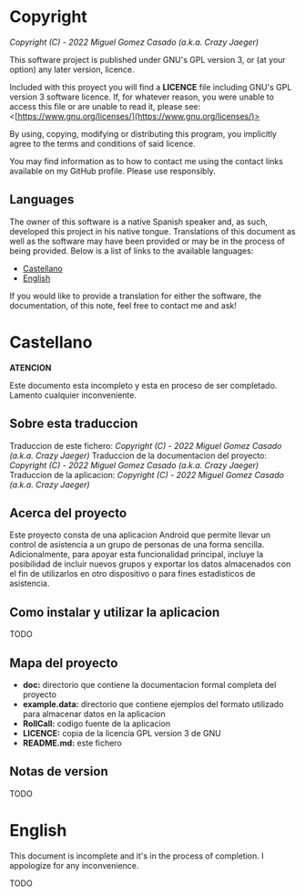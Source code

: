 # Copyright
_Copyright (C) - 2022 Miguel Gomez Casado (a.k.a. Crazy Jaeger)_

This software project is published under GNU's GPL version 3, or (at your option) any later version, licence.

Included with this proyect you will find a **LICENCE** file including GNU's GPL version 3 software licence. If, for whatever reason, you were unable to access this file or are unable to read it, please see: <[https://www.gnu.org/licenses/](https://www.gnu.org/licenses/)>

By using, copying, modifying or distributing this program, you implicitly agree to the terms and conditions of said licence.

You may find information as to how to contact me using the contact links available on my GitHub profile. Please use responsibly.

## Languages
The owner of this software is a native Spanish speaker and, as such, developed this project in his native tongue. Translations of this document as well as the software may have been provided or may be in the process of being provided. Below is a list of links to the available languages:
* [Castellano](#castellano)
* [English](#english)

If you would like to provide a translation for either the software, the documentation, of this note, feel free to contact me and ask! 

# Castellano

**ATENCION**

Este documento esta incompleto y esta en proceso de ser completado. Lamento cualquier inconveniente.

## Sobre esta traduccion
Traduccion de este fichero: _Copyright (C) - 2022 Miguel Gomez Casado (a.k.a. Crazy Jaeger)_
Traduccion de la documentacion del proyecto: _Copyright (C) - 2022 Miguel Gomez Casado (a.k.a. Crazy Jaeger)_
Traduccion de la aplicacion: _Copyright (C) - 2022 Miguel Gomez Casado (a.k.a. Crazy Jaeger)_

## Acerca del proyecto
Este proyecto consta de una aplicacion Android que permite llevar un control de asistencia a un grupo de personas de una forma sencilla. Adicionalmente, para apoyar esta funcionalidad principal, incluye la posibilidad de incluir nuevos grupos y exportar los datos almacenados con el fin de utilizarlos en otro dispositivo o para fines estadisticos de asistencia.

## Como instalar y utilizar la aplicacion
TODO

## Mapa del proyecto
* **doc:** directorio que contiene la documentacion formal completa del proyecto
* **example.data:** directorio que contiene ejemplos del formato utilizado para almacenar datos en la aplicacion
* **RollCall:** codigo fuente de la aplicacion
* **LICENCE:** copia de la licencia GPL version 3 de GNU
* **README.md:** este fichero

## Notas de version

TODO

# English

This document is incomplete and it's in the process of completion. I appologize for any inconvenience.

TODO

